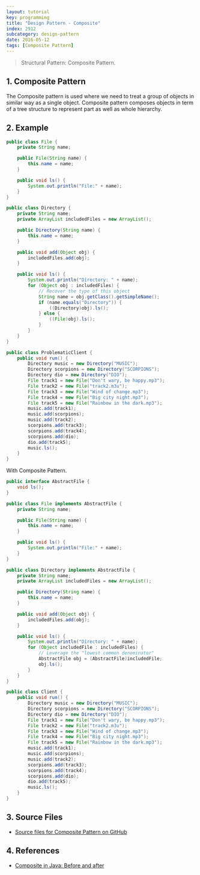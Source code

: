 ```yaml
---
layout: tutorial
key: programming
title: "Design Pattern - Composite"
index: 2912
subcategory: design-pattern
date: 2016-05-12
tags: [Composite Pattern]
---
```


> Structural Pattern: Composite Pattern.

## 1. Composite Pattern
The Composite pattern is used where we need to treat a group of objects in similar way as a single object. Composite pattern composes objects in term of a tree structure to represent part as well as whole hierarchy.

## 2. Example
```java
public class File {
    private String name;

    public File(String name) {
        this.name = name;
    }

    public void ls() {
        System.out.println("File:" + name);
    }
}

public class Directory {
    private String name;
    private ArrayList includedFiles = new ArrayList();

    public Directory(String name) {
        this.name = name;
    }

    public void add(Object obj) {
        includedFiles.add(obj);
    }

    public void ls() {
        System.out.println("Directory: " + name);
        for (Object obj : includedFiles) {
            // Recover the type of this object
            String name = obj.getClass().getSimpleName();
            if (name.equals("Directory")) {
                ((Directory)obj).ls();
            } else {
                ((File)obj).ls();
            }
        }
    }
}

public class ProblematicClient {
    public void run() {
        Directory music = new Directory("MUSIC");
        Directory scorpions = new Directory("SCORPIONS");
        Directory dio = new Directory("DIO");
        File track1 = new File("Don't wary, be happy.mp3");
        File track2 = new File("track2.m3u");
        File track3 = new File("Wind of change.mp3");
        File track4 = new File("Big city night.mp3");
        File track5 = new File("Rainbow in the dark.mp3");
        music.add(track1);
        music.add(scorpions);
        music.add(track2);
        scorpions.add(track3);
        scorpions.add(track4);
        scorpions.add(dio);
        dio.add(track5);
        music.ls();
    }
}
```
With Composite Pattern.
```java
public interface AbstractFile {
    void ls();
}

public class File implements AbstractFile {
    private String name;

    public File(String name) {
        this.name = name;
    }

    public void ls() {
        System.out.println("File:" + name);
    }
}

public class Directory implements AbstractFile {
    private String name;
    private ArrayList includedFiles = new ArrayList();

    public Directory(String name) {
        this.name = name;
    }

    public void add(Object obj) {
        includedFiles.add(obj);
    }

    public void ls() {
        System.out.println("Directory: " + name);
        for (Object includedFile : includedFiles) {
            // Leverage the "lowest common denominator"
            AbstractFile obj = (AbstractFile)includedFile;
            obj.ls();
        }
    }
}

public class Client {
    public void run() {
        Directory music = new Directory("MUSIC");
        Directory scorpions = new Directory("SCORPIONS");
        Directory dio = new Directory("DIO");
        File track1 = new File("Don't wary, be happy.mp3");
        File track2 = new File("track2.m3u");
        File track3 = new File("Wind of change.mp3");
        File track4 = new File("Big city night.mp3");
        File track5 = new File("Rainbow in the dark.mp3");
        music.add(track1);
        music.add(scorpions);
        music.add(track2);
        scorpions.add(track3);
        scorpions.add(track4);
        scorpions.add(dio);
        dio.add(track5);
        music.ls();
    }
}
```

## 3. Source Files
* [Source files for Composite Pattern on GitHub](https://github.com/jojozhuang/design-patterns-java/tree/master/design-pattern-composite)

## 4. References
* [Composite in Java: Before and after](https://sourcemaking.com/design_patterns/composite/java/1)
